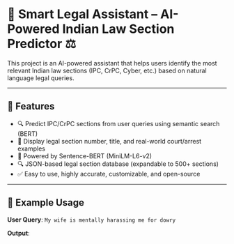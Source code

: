 # 🧠 Smart Legal Assistant – AI-Powered Indian Law Section Predictor ⚖️

This project is an AI-powered assistant that helps users identify the most relevant Indian law sections (IPC, CrPC, Cyber, etc.) based on natural language legal queries.

---

## 📌 Features

- 🔍 Predict IPC/CrPC sections from user queries using semantic search (BERT)
- 📘 Display legal section number, title, and real-world court/arrest examples
- 🧠 Powered by Sentence-BERT (MiniLM-L6-v2)
- 🔍 JSON-based legal section database (expandable to 500+ sections)
- ✅ Easy to use, highly accurate, customizable, and open-source

---

## 🧪 Example Usage

**User Query**:
``My wife is mentally harassing me for dowry``

**Output**:
